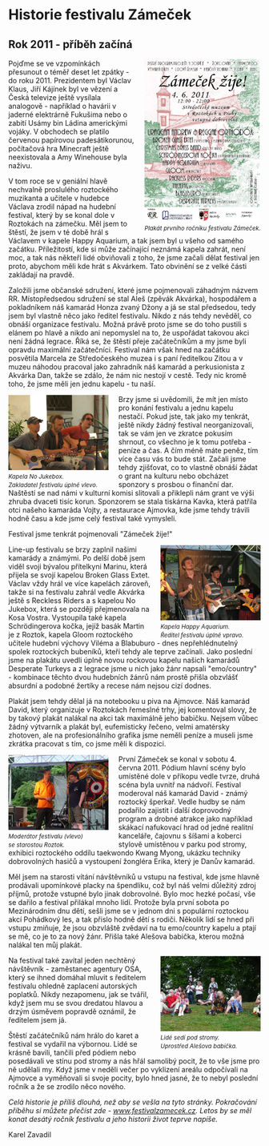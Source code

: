# Historie festivalu Zámeček

## Rok 2011 - příběh začíná

<div style="float:right;margin-left:20px"><div><img src="2011-poster.jpg" style="width:230px" /></div><small><i>Plakát prvního ročníku festivalu Zámeček.</i></small></div>

Pojďme se ve vzpomínkách přesunout o téměř deset let zpátky - do roku 2011. Prezidentem byl Václav Klaus, Jiří Kájínek byl ve vězení a Česká televize ještě vysílala analogově - například o havárii v jaderné elektrárně Fukušima nebo o zabití Usámy bin Ládina americkými vojáky. V obchodech se platilo červenou papírovou padesátikorunou, počítačová hra Minecraft ještě neexistovala a Amy Winehouse byla naživu.

V tom roce se v geniální hlavě nechvalně proslulého roztockého muzikanta a učitele v hudebce Václava zrodil nápad na hudební festival, který by se konal dole v Roztokách na zámečku. Měl jsem to štěstí, že jsem v té době hrál s Václavem v kapele Happy Aquarium, a tak jsem byl u všeho od samého začátku. Příležitostí, kde si může začínající neznámá kapela zahrát, není moc, a tak nás někteří lidé obviňovali z toho, že jsme začali dělat festival jen proto, abychom měli kde hrát s Akvárkem. Tato obvinění se z velké části zakládají na pravdě.

Založili jsme občanské sdružení, které jsme pojmenovali záhadným názvem RR. Místopředsedou sdružení se stal Aleš (zpěvák Akvárka), hospodářem a pokladníkem náš kamarád Honza zvaný Džony a já se stal předsedou, tedy jsem byl vlastně něco jako ředitel festivalu. Nikdo z nás tehdy nevěděl, co obnáší organizace festivalu. Možná právě proto jsme se do toho pustili s elánem po hlavě a nikdo ani nepomyslel na to, že uspořádat takovou akci není žádná legrace. Říká se, že štěstí přeje začátečníkům a my jsme byli opravdu maximální začátečníci. Festival nám však hned na začátku posvětila Marcela ze Středočeského muzea i s paní ředitelkou Zitou a v muzeu náhodou pracoval jako zahradník náš kamarád a perkusionista z Akvárka Dan, takže se zdálo, že nám nic nestojí v cestě. Tedy nic kromě toho, že jsme měli jen jednu kapelu - tu naší.

<div style="float:left;margin-right:20px;border-bottom:solid 1px darkg"><div><img src="2011-vaclav.jpg" style="width:200px" /></div><small><i>Kapela No Jukebox.<br/>Zakladatel festivalu úplně vlevo.</i></small></div>

Brzy jsme si uvědomili, že mít jen místo pro konání festivalu a jednu kapelu nestačí. Pokud jste, tak jako my tenkrát, ještě nikdy žádný festival neorganizovali, tak se vám jen ve zkratce pokusím shrnout, co všechno je k tomu potřeba - peníze a čas. A čím méně máte peněz, tím více času vás to bude stát. Začali jsme tehdy zjišťovat, co to vlastně obnáší žádat o grant na kulturu nebo obcházet sponzory s prosbou o finanční dar. Naštěstí se nad námi v kulturní komisi slitovali a přiklepli nám grant ve výši zhruba dvaceti tisíc korun. Sponzorem se stala tiskárna Kavka, která patřila otci našeho kamaráda Vojty, a restaurace Ajmovka, kde jsme tehdy trávili hodně času a kde jsme celý festival také vymysleli.

Festival jsme tenkrát pojmenovali "Zámeček žije!"

<div style="float:right;margin-left:20px;border-bottom:solid 1px darkg"><div><img src="2011-HA.jpg" style="width:200px" /></div><small><i>Kapela Happy Aquarium.<br/>Ředitel festivalu úplně vpravo.</i></small></div>

Line-up festivalu se brzy zaplnil našimi kamarády a známými. Po delší době jsem viděl svoji bývalou přítelkyni Marinu, která přijela se svojí kapelou Broken Glass Extet. Václav vždy hrál ve více kapelách zároveň, takže si na festivalu zahrál vedle Akvárka ještě s Reckless Riders a s kapelou No Jukebox, která se později přejmenovala na Kosa Vostra. Vystoupila také kapela Schrödingerova kočka, jejíž basák Martin je z Roztok, kapela Gloom roztockého učitele hudební výchovy Viléma a Blabuburo - dnes nepřehlédnutelný spolek roztockých bubeníků, kteří tehdy ale teprve začínali. Jako poslední jsme na plakátu uvedli úplně novou rockovou kapelu našich kamarádů Desperate Turkeys a z legrace jsme u nich jako žánr napsali "emo/country" - kombinace těchto dvou hudebních žánrů nám prostě přišla obzvlášť absurdní a podobné žertíky a recese nám nejsou cizí dodnes.

Plakát jsem tehdy dělal já na notebooku u piva na Ajmovce. Náš kamarád David, který organizuje v Roztokách řemeslné trhy, jej komentoval slovy, že by takový plakát nalákal na akci tak maximálně jeho babičku. Nejsem vůbec žádný výtvarník a plakát byl, eufemisticky řečeno, velmi amatérsky zhotoven, ale na profesionálního grafika jsme neměli peníze a museli jsme zkrátka pracovat s tím, co jsme měli k dispozici.

<div style="float:left;margin-right:20px;border-bottom:solid 1px darkg"><div><img src="2011-david.jpg" style="width:200px" /></div><small><i>Moderátor festivalu (vlevo)<br/>se starostou Roztok.</i></small></div>

První Zámeček se konal v sobotu 4. června 2011. Pódium hlavní scény bylo umístěné dole v příkopu vedle tvrze, druhá scéna byla uvnitř na nádvoří. Festival moderoval náš kamarád David - známý roztocký šperkař. Vedle hudby se nám podařilo zajistit i další doprovodný program a drobné atrakce jako například skákací nafukovací hrad od jedné realitní kanceláře, čajovnu s šíšami a koberci stylově umístěnou v parku pod stromy, exhibici roztockého oddílu taekwondo Kwang Myong, ukázku techniky dobrovolných hasičů a vystoupení žongléra Erika, který je Danův kamarád.

Měl jsem na starosti vítání návštěvníků u vstupu na festival, kde jsme hlavně prodávali upomínkové placky na špendlíku, což byl náš velmi důležitý zdroj příjmů, protože vstupné bylo jinak dobrovolné. Bylo moc hezké počasí, vše se dařilo a festival přilákal mnoho lidí. Protože byla první sobota po Mezinárodním dnu dětí, sešli jsme se v jednom dni s populární roztockou akcí Pohádkový les, a tak přislo hodně dětí s rodiči. Několik lidí se hned při vstupu zmiňuje, že jsou obzvláště zvědaví na tu emo/country kapelu a ptají se mě, co je to za nový žánr. Přišla také Alešova babička, kterou možná nalákal ten můj plakát.

<div style="float:right;margin-left:20px"><div><img src="2011-babicka.jpg" style="width:200px" /></div><small><i>Lidé sedí pod stromy.<br/>Uprostřed Alešova babička.</i></small></div>

Na festival také zavítal jeden nechtěný návštěvník - zaměstanec agentury OSA, který se ihned domáhal mluvit s ředitelem festivalu ohledně zaplacení autorských poplatků. Nikdy nezapomenu, jak se tvářil, když jsem mu se svou dredatou hlavou a drzým úsměvem popravdě oznámil, že ředitelem jsem já.

Štěstí začátečníků nám hrálo do karet a festival se vydařil na výbornou. Lidé se krásně bavili, tančili před pódiem nebo posedávali ve stínu pod stromy a nás hřál samolibý pocit, že to vše jsme pro ně udělali my. Když jsme v neděli večer po vyklizení areálu odpočívali na Ajmovce a vyměňovali si svoje pocity, bylo hned jasné, že to nebyl poslední ročník a že se zrodilo něco nového.

<i>Celá historie je příliš dlouhá, než aby se vešla na tyto stránky. Pokračování příběhu si můžete přečíst zde - www.festivalzamecek.cz. Letos by se měl konat desátý ročník festivalu a jeho historii život teprve napíše.
</i>

Karel Zavadil

